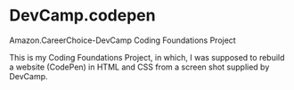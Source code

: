 # DevCamp.codepen
Amazon.CareerChoice-DevCamp Coding Foundations Project

This is my Coding Foundations Project, in which, I was supposed to rebuild a website (CodePen) in HTML and CSS 
from a screen shot supplied by DevCamp.
